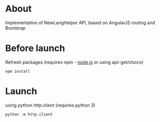 # About

Implementation of NewLangHelper API, based on AngularJS routing and Bootstrap

# Before launch

Refresh packages (requires npm - [node.js](https://nodejs.org/en/) or using apt-get/choco)

```shell
npm install
```

# Launch

using python http.client (requires python 3)

```shell
python -m http.client
```